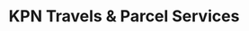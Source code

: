 ---
title: "KPN Travels & Parcel Services"
url: /cuddalore/kpn-travels-and-parcel-services/
shop: travel agency
---
